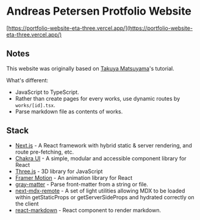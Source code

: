 # Andreas Petersen Protfolio Website

[https://portfolio-website-eta-three.vercel.app/](https://portfolio-website-eta-three.vercel.app/)

## Notes

This website was originally based on [Takuya Matsuyama](https://github.com/craftzdog/craftzdog-homepage)'s tutorial.

What's different:

- JavaScript to TypeScript.
- Rather than create pages for every works, use dynamic routes by `works/[id].tsx`.
- Parse markdown file as contents of works.

## Stack

- [Next.js](https://nextjs.org/) - A React framework with hybrid static & server rendering, and route pre-fetching, etc.
- [Chakra UI](https://chakra-ui.com/) - A simple, modular and accessible component library for React
- [Three.js](https://threejs.org/) - 3D library for JavaScript
- [Framer Motion](https://www.framer.com/motion/) - An animation library for React
- [gray-matter](https://github.com/jonschlinkert/gray-matter) - Parse front-matter from a string or file.
- [next-mdx-remote](https://github.com/hashicorp/next-mdx-remote) - A set of light utilities allowing MDX to be loaded within getStaticProps or getServerSideProps and hydrated correctly on the client
- [react-markdown](https://github.com/remarkjs/react-markdown) - React component to render markdown.
